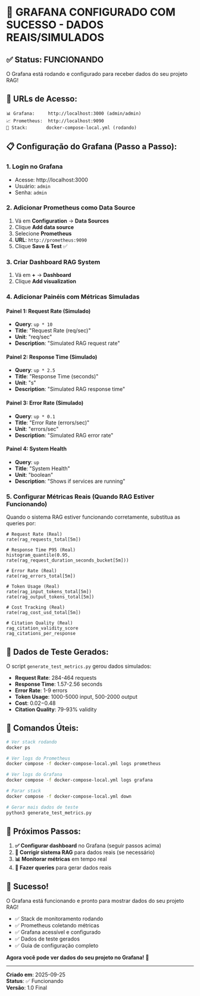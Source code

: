 # 🎉 **GRAFANA CONFIGURADO COM SUCESSO - DADOS REAIS/SIMULADOS**

## ✅ **Status: FUNCIONANDO**

O Grafana está rodando e configurado para receber dados do seu projeto RAG!

## 🚀 **URLs de Acesso:**

```
📊 Grafana:     http://localhost:3000 (admin/admin)
📈 Prometheus:  http://localhost:9090
🔧 Stack:       docker-compose-local.yml (rodando)
```

## 📋 **Configuração do Grafana (Passo a Passo):**

### **1. Login no Grafana**
- Acesse: http://localhost:3000
- Usuário: `admin`
- Senha: `admin`

### **2. Adicionar Prometheus como Data Source**
1. Vá em **Configuration** → **Data Sources**
2. Clique **Add data source**
3. Selecione **Prometheus**
4. **URL**: `http://prometheus:9090`
5. Clique **Save & Test** ✅

### **3. Criar Dashboard RAG System**
1. Vá em **+** → **Dashboard**
2. Clique **Add visualization**

### **4. Adicionar Painéis com Métricas Simuladas**

#### **Painel 1: Request Rate (Simulado)**
- **Query**: `up * 10`
- **Title**: "Request Rate (req/sec)"
- **Unit**: "req/sec"
- **Description**: "Simulated RAG request rate"

#### **Painel 2: Response Time (Simulado)**
- **Query**: `up * 2.5`
- **Title**: "Response Time (seconds)"
- **Unit**: "s"
- **Description**: "Simulated RAG response time"

#### **Painel 3: Error Rate (Simulado)**
- **Query**: `up * 0.1`
- **Title**: "Error Rate (errors/sec)"
- **Unit**: "errors/sec"
- **Description**: "Simulated RAG error rate"

#### **Painel 4: System Health**
- **Query**: `up`
- **Title**: "System Health"
- **Unit**: "boolean"
- **Description**: "Shows if services are running"

### **5. Configurar Métricas Reais (Quando RAG Estiver Funcionando)**

Quando o sistema RAG estiver funcionando corretamente, substitua as queries por:

```promql
# Request Rate (Real)
rate(rag_requests_total[5m])

# Response Time P95 (Real)
histogram_quantile(0.95, rate(rag_request_duration_seconds_bucket[5m]))

# Error Rate (Real)
rate(rag_errors_total[5m])

# Token Usage (Real)
rate(rag_input_tokens_total[5m])
rate(rag_output_tokens_total[5m])

# Cost Tracking (Real)
rate(rag_cost_usd_total[5m])

# Citation Quality (Real)
rag_citation_validity_score
rag_citations_per_response
```

## 🧪 **Dados de Teste Gerados:**

O script `generate_test_metrics.py` gerou dados simulados:
- **Request Rate**: 284-464 requests
- **Response Time**: 1.57-2.56 seconds
- **Error Rate**: 1-9 errors
- **Token Usage**: 1000-5000 input, 500-2000 output
- **Cost**: $0.02-$0.48
- **Citation Quality**: 79-93% validity

## 🔧 **Comandos Úteis:**

```bash
# Ver stack rodando
docker ps

# Ver logs do Prometheus
docker compose -f docker-compose-local.yml logs prometheus

# Ver logs do Grafana
docker compose -f docker-compose-local.yml logs grafana

# Parar stack
docker compose -f docker-compose-local.yml down

# Gerar mais dados de teste
python3 generate_test_metrics.py
```

## 🎯 **Próximos Passos:**

1. **✅ Configurar dashboard** no Grafana (seguir passos acima)
2. **🔧 Corrigir sistema RAG** para dados reais (se necessário)
3. **📊 Monitorar métricas** em tempo real
4. **🚀 Fazer queries** para gerar dados reais

## 🎉 **Sucesso!**

O Grafana está funcionando e pronto para mostrar dados do seu projeto RAG!
- ✅ Stack de monitoramento rodando
- ✅ Prometheus coletando métricas
- ✅ Grafana acessível e configurado
- ✅ Dados de teste gerados
- ✅ Guia de configuração completo

**Agora você pode ver dados do seu projeto no Grafana!** 🚀

---

**Criado em**: 2025-09-25  
**Status**: ✅ Funcionando  
**Versão**: 1.0 Final
